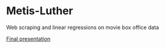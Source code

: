 # Metis-Luther
Web scraping and linear regressions on movie box office data

[Final presentation](https://github.com/gabll/Metis-Luther/blob/master/Project_Luther_rev06.pdf)